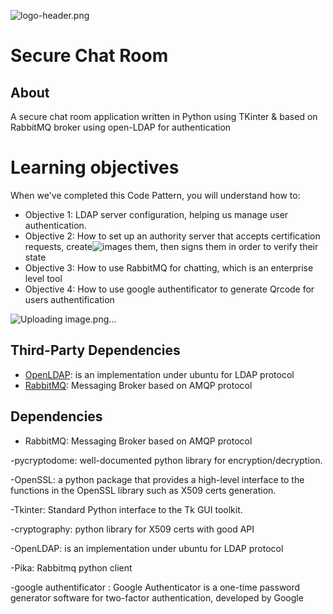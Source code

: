 ![logo-header.png](https://www.tek-up.de/plans/img/logo-header.png)

# Secure Chat Room
## About
A secure chat room application written in Python using TKinter & based on RabbitMQ broker using open-LDAP for authentication


# Learning objectives
When we've completed this Code Pattern, you will understand how to:

- Objective 1: LDAP server configuration, helping us manage user authentication.
- Objective 2: How to set up an authority server that accepts certification requests, create![image](https://user-images.githubusercontent.com/53982341/216759663-3e07de23-2db9-4831-9d18-cbb62fe07914.png)s them, then signs them in order to verify their state
- Objective 3: How to use RabbitMQ for chatting, which is an enterprise level tool
- Objective 4: How to use google authentificator to generate Qrcode for users authentification 


![Uploading image.png…]()






## Third-Party Dependencies
- [OpenLDAP](https://www.howtoforge.com/how-to-install-openldap-on-ubuntu-22-04/): is an implementation under ubuntu for LDAP protocol
- [RabbitMQ](https://www.cherryservers.com/blog/how-to-install-and-start-using-rabbitmq-on-ubuntu-22-04): Messaging Broker based on AMQP protocol



## Dependencies
- RabbitMQ: Messaging Broker based on AMQP protocol

-pycryptodome: well-documented python library for encryption/decryption.

-OpenSSL: a python package that provides a high-level interface to the functions in the OpenSSL library such as X509 certs generation.

-Tkinter: Standard Python interface to the Tk GUI toolkit.

-cryptography: python library for X509 certs with good API

-OpenLDAP: is an implementation under ubuntu for LDAP protocol

-Pika: Rabbitmq python client

-google authentificator : Google Authenticator is a one-time password generator software for two-factor authentication, developed by Google

